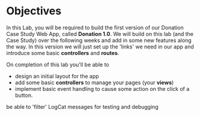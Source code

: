 # Objectives

In this Lab, you will be required to build the first version of our Donation Case Study Web App, called **Donation 1.0**. We will build on this lab (and the Case Study) over the following weeks and add in some new features along the way. In this version we will just set up the 'links' we need in our app and introduce some basic **controllers** and **routes**.  

On completion of this lab you'll be able to

* design an initial layout for the app
* add some basic **controllers** to manage your pages (your **views**)
* implement basic event handling to cause some action on the click of a button.

be able to 'filter' LogCat messages for testing and debugging

